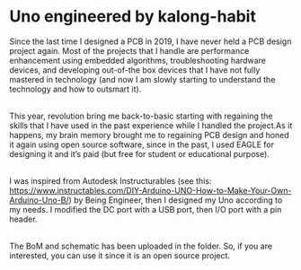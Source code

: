 # Uno engineered by kalong-habit

Since the last time I designed a PCB in 2019, I have never held a PCB design project again. Most of the projects that I handle are performance enhancement using embedded algorithms, troubleshooting hardware devices, and developing out-of-the box devices that I have not fully mastered in technology (and now I am slowly starting to understand the technology and how to outsmart it).<br><br>

This year, revolution bring me back-to-basic starting with regaining the skills that I have used in the past experience while I handled the project.As it happens, my brain memory brought me to regaining PCB design and honed it again using open source software, since in the past, I used EAGLE for designing it and it’s paid (but free for student or educational purpose).<br><br>

I was inspired from Autodesk Instructurables (see this: https://www.instructables.com/DIY-Arduino-UNO-How-to-Make-Your-Own-Arduino-Uno-B/) by Being Engineer, then I designed my Uno according to my needs. I modified the DC port with a USB port, then I/O port with a pin header.<br><br>

The BoM and schematic has been uploaded in the folder. So, if you are interested, you can use it since it is an open source project.


